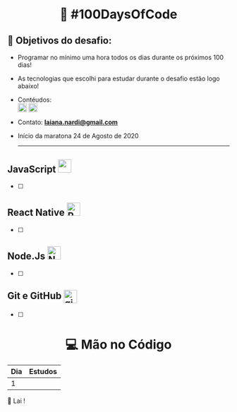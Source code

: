 
<h1 align="center">
   🚀 #100DaysOfCode
</h1>

## 🎯 Objetivos do desafio: 
- Programar no mínimo uma hora todos os dias durante os próximos 100 dias!
- As tecnologias que escolhi para estudar durante o desafio estão logo abaixo!
- Contéudos: <br>
<a href="https://www.instagram.com/_lai_13_/" target="blank"><img align="center" src="https://cdn.jsdelivr.net/npm/simple-icons@3.0.1/icons/instagram.svg" alt="instagram Laiana" height="20" width="20" /></a> <a href="https://www.linkedin.com/in/laiana-santiago/" target="blank"><img align="center" src="https://cdn.jsdelivr.net/npm/simple-icons@3.0.1/icons/linkedin.svg" alt="Linkedin Laiana Santiago" height="20" width="20" /></a> 

- Contato:  **laiana.nardi@gmail.com** <br>
- Início da maratona 24 de Agosto de 2020 <hr>

## JavaScript <img src="" width="30" height="30"/> <br>
- [ ] 


## React Native <img src="" alt="React Native" width="30" height="30"/> <br>

- [ ] 

## Node.Js <img src="" alt="Node.Js" width="30" height="30"/> <br>

- [ ] 

 ## Git e GitHub <img align="center" src="https://cdn3.iconfinder.com/data/icons/free-social-icons/67/github_circle_black-512.png" alt="git e github" height="30" width="30" /> 
 
- [ ] 



 <h1 align="center">
   💻  Mão no Código 
</h1> 

|Dia|Estudos|
| -------- | ----------------- |
| 1 |  |  |  

 💜 Lai !

